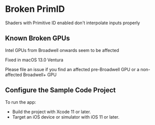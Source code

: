 # Broken PrimID

Shaders with Primitive ID enabled don't interpolate inputs properly

## Known Broken GPUs

Intel GPUs from Broadwell onwards seem to be affected

Fixed in macOS 13.0 Ventura

Please file an issue if you find an affected pre-Broadwell GPU or a non-affected Broadwell+ GPU

## Configure the Sample Code Project

To run the app:
* Build the project with Xcode 11 or later.
* Target an iOS device or simulator with iOS 11 or later.
